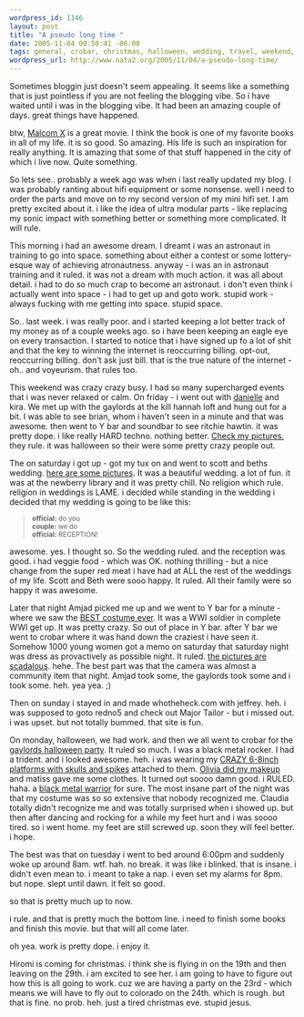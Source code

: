 ```yaml
--- 
wordpress_id: 1146
layout: post
title: "A pseudo long time "
date: 2005-11-04 00:50:41 -06:00
tags: general, crobar, christmas, halloween, wedding, travel, weekend, tired, hifi, audio, dreams
wordpress_url: http://www.nata2.org/2005/11/04/a-pseudo-long-time/
---
```

Sometimes bloggin just doesn't seem appealing. It seems like a something that is just pointless if you are not feeling the blogging vibe. So i have waited until i was in the blogging vibe. It had been an amazing couple of days. great things have happened. 

btw, <a href="http://imdb.com/title/tt0104797/">Malcom X</a> is a great movie. I think the book is one of my favorite books in all of my life. it is so good. So amazing. His life is such an inspiration for really anything. It is amazing that some of that stuff happened in the city of which i live now. Quite something. 

So lets see.. probably a week ago was when i last really updated my blog. I was probably ranting about hifi equipment or some nonsense. well i need to order the parts and move on to my second version of my mini hifi set. I am pretty excited about it. i like the idea of ultra modular parts - like replacing my sonic impact with something better or something more complicated. It will rule. 

This morning i had an awesome dream. I dreamt i was an astronaut in training to go into space. something about either a contest or some lottery-esque way of achieving atronautness. anyway - i was an in astronaut training and it ruled. it was not a dream with much action. it was all about detail. i had to do so much crap to become an astronaut. i don't even think i actually went into space - i had to get up and goto work. stupid work - always fucking with me getting into space. stupid space. 

So.. last week. i was really poor. and i started keeping a lot better track of my money as of a couple weeks ago. so i have been keeping an eagle eye on every transaction. I started to notice that i have signed up fo a lot of shit and that the key to winning the internet is reoccurring billing. opt-out, reoccurring billing. don't ask just bill. that is the true nature of the internet - oh.. and voyeurism. that rules too. 

This weekend was crazy crazy busy. I had so many supercharged events that i was never relaxed or calm. On friday - i went out with <a href="http://danielleclock.org">danielle</a> and kira. We met up with the gaylords at the kill hannah loft and hung out for a bit. I was able to see brian, whom i haven't seen in a minute and that was awesome. then went to Y bar  and soundbar to see ritchie hawtin. it was pretty dope. i like really HARD techno. nothing better.  <a href="http://flickr.com/photos/natatwo/sets/1248900/">Check my pictures.</a> they rule. it was halloween so their were some pretty crazy people out. 

The on saturday i got up - got my tux on and went to scott and beths wedding. <a href="http://flickr.com/photos/natatwo/sets/1249110/">here are some pictures</a>. It was a beautiful wedding. a lot of fun. it was at the newberry library and it was pretty chill. No religion which rule. religion in weddings is LAME. i decided while standing in the wedding i decided that my wedding is going to be like this:
<blockquote>
<small>
<strong>official:</strong> do you<br />
<strong>couple:</strong> we do<br />
<strong>official:</strong> RECEPTION!<br />
</small>
</blockquote>

awesome. yes. I thought so. So the wedding ruled. and the reception was good. i had veggie food - which was OK. nothing thrilling - but a nice change from the super red meat i have had at ALL the rest of the weddings of my life. Scott and Beth were sooo happy. It ruled. All their family were so happy it was awesome. 

Later that night Amjad picked me up and we went to Y bar for a minute - where we saw the <a href="http://flickr.com/photos/natatwo/57707109/in/set-1251062/">BEST costume ever</a>. It was a WWI soldier in complete WWI get up. It was pretty crazy. So out of place in Y bar. after Y bar we went to crobar where it was hand down the craziest i have seen it. Somehow 1000 young women got a memo on saturday that saturday night was dress as provactively as possible night. It ruled. <a href="http://flickr.com/photos/natatwo/sets/1251062/">the pictures are scadalous</a>. hehe. The best part was that the camera was almost a community item that night. Amjad took some, the gaylords took some and i took some. heh. yea yea. ;) 

Then on sunday i stayed in and made whotheheck.com with jeffrey. heh. i was supposed to goto redno5 and check out Major Tailor - but i missed out. i was upset. but not totally bummed. that site is fun. 

On monday, halloween, we had work. and then we all went to crobar for the <a href="http://flickr.com/photos/natatwo/sets/1264716/">gaylords halloween party</a>. It ruled so much. I was a black metal rocker. I had a trident. and i looked awesome. heh. i was wearing my <a href="http://flickr.com/photos/natatwo/58454393/in/set-1264716/">CRAZY 6-8inch platforms with skulls and spikes</a> attached to them. <a href="http://flickr.com/photos/natatwo/58454952/in/set-1264716/">Olivia did my makeup</a> and matiss gave me some clothes. It turned out soooo damn good. i RULED. haha. a <a href="http://static.flickr.com/33/58461533_59aec0528e_s.jpg">black metal warrior</a> for sure. The most insane part of the night was that my costume was so so extensive that nobody recognized me. Claudia totally didn't recognize me and was totally surprised when i showed up. but then after dancing and rocking for a while my feet hurt and i was soooo tired. so i went home. my feet are still screwed up. soon they will feel better. i hope. 

The best was that on tuesday i went to bed around 6:00pm and suddenly woke up around 8am. wtf. hah. no break. it was like i blinked. that is insane. i didn't even mean to. i meant to take a nap. i even set my alarms for 8pm. but nope. slept until dawn. it felt so good. 

so that is pretty much up to now. 

i rule. and that is pretty much the bottom line. i need to finish some books and finish this movie. but that will all come later. 

oh yea. work is pretty dope. i enjoy it. 

Hiromi is coming for christmas. i think she is flying in on the 19th and then leaving on the 29th. i am excited to see her. i am going to have to figure out how this is all going to work. cuz we are having a party on the 23rd - which means we will have to fly out to colorado on the 24th. which is rough. but that is fine. no prob. heh. just a tired christmas eve. stupid jesus. 
